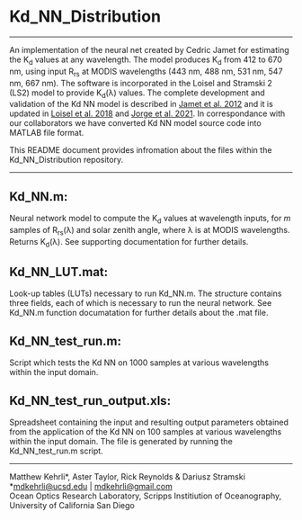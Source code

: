 # Kd_NN_Distribution
---
An implementation of the neural net created by Cedric Jamet for estimating the K<sub>d</sub> values at any wavelength. The model produces K<sub>d</sub> from 412 to 670 nm, using input R<sub>rs</sub> at MODIS wavelengths (443 nm, 488 nm, 531 nm, 547 nm, 667 nm). The software is incorporated in the Loisel and Stramski 2 (LS2) model to provide K<sub>d</sub>(λ) values. The complete development and validation of the Kd NN model is described in [Jamet et al. 2012](https://doi.org/10.1029/2012JC008076) and it is updated in [Loisel et al. 2018](https://agupubs.onlinelibrary.wiley.com/doi/full/10.1002/2017JC013632) and [Jorge et al. 2021](https://doi.org/10.1016/j.rse.2021.112537). In correspondance with our collaborators we have converted Kd NN model source code into MATLAB file format.

This README document provides infromation about the files within the Kd_NN_Distribution repository.

---

## Kd_NN.m:
Neural network model to compute the K<sub>d</sub> values at wavelength inputs, for *m* samples of R<sub>rs</sub>(λ) and solar zenith angle, where λ is at MODIS wavelengths. Returns K<sub>d</sub>(λ). See supporting documentation for further details.

## Kd_NN_LUT.mat:
Look-up tables (LUTs) necessary to run Kd_NN.m. The structure contains three fields, each of which is necessary to run the neural network. See Kd_NN.m function documatation for further details about the .mat file.

## Kd_NN_test_run.m:
Script which tests the Kd NN on 1000 samples at various wavelengths within the input domain.

## Kd_NN_test_run_output.xls:
Spreadsheet containing the input and resulting output parameters obtained from the application of the Kd NN on 100 samples at various wavelengths within the input domain. The file is generated by running the Kd_NN_test_run.m script.

---

Matthew Kehrli*, Aster Taylor, Rick Reynolds & Dariusz Stramski\
*mdkehrli@ucsd.edu | mdkehrli@gmail.com\
Ocean Optics Research Laboratory, Scripps Institiution of Oceanography, University of California San Diego
